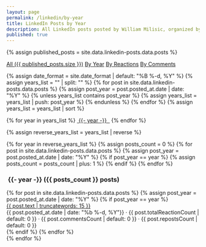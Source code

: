 ```yaml
---
layout: page
permalink: /linkedin/by-year
title: LinkedIn Posts by Year
description: All LinkedIn posts posted by William Milisic, organized by year.
published: true
---
```


<!-- markdownlint-disable MD033 -->
{% assign published_posts = site.data.linkedin-posts.data.posts %}

<!-- Buttons for ordering LinkedIn posts -->
<div class="list-filters">
  <a href="/linkedin" class="list-filter">All ({{ published_posts.size }})</a>
  <a href="/linkedin/by-year" class="list-filter">By Year</a>
  <a href="/linkedin/by-reactions" class="list-filter">By Reactions</a>
  <a href="/linkedin/by-comments" class="list-filter">By Comments</a>
</div>

{% assign date_format = site.date_format | default: "%B %-d, %Y" %}
{% assign years_list = "" | split: "" %}
{% for post in site.data.linkedin-posts.data.posts %}
{% assign post_year = post.posted_at.date | date: "%Y" %}
{% unless years_list contains post_year %}
{% assign years_list = years_list | push: post_year %}
{% endunless %}
{% endfor %}
{% assign years_list = years_list | sort %}

<!-- Years cloud -->
<div class="tag-list">
     {% for year in years_list %}
     <a href="#{{- year -}}" class="btn btn-primary tag-btn"><i class="fas fa-calendar-alt" aria-hidden="true"></i>&nbsp;{{- year -}} &nbsp;</a>
     {% endfor %}
</div>

{% assign reverse_years_list = years_list | reverse %}

<div id="full-tags-list">
     {% for year in reverse_years_list %}
     {% assign posts_count = 0 %}
     {% for post in site.data.linkedin-posts.data.posts %}
          {% assign post_year = post.posted_at.date | date: "%Y" %}
          {% if post_year == year %}
                {% assign posts_count = posts_count | plus: 1 %}
          {% endif %}
     {% endfor %}
     <h3 id="{{- year -}}" class="linked-section">
          <i class="fas fa-calendar-alt" aria-hidden="true"></i>
          &nbsp;{{- year -}}&nbsp;({{ posts_count }} posts)
     </h3>
     <div class="post-list">
          {% for post in site.data.linkedin-posts.data.posts %}
          {% assign post_year = post.posted_at.date | date: "%Y" %}
          {% if post_year == year %}
          <div class="tag-entry">
                <a href="{{ post.url }}" target="_blank">{{ post.text | truncatewords: 15 }}</a>
                <div class="entry-date">
                     <!-- markdownlint-disable MD033 -->
                     <time datetime="{{ post.posted_at.date }}">{{ post.posted_at.date | date: "%b %-d, %Y"}}</time>
                     <!-- markdownlint-enable MD033 -->
                     <!-- markdownlint-disable MD033 -->
                     <span class="post-stats">
                          · <i class="fas fa-thumbs-up" aria-hidden="true"></i> {{ post.totalReactionCount | default: 0 }}
                          · <i class="fas fa-comment" aria-hidden="true"></i> {{ post.commentsCount | default: 0 }}
                          · <i class="fas fa-retweet" aria-hidden="true"></i> {{ post.repostsCount | default: 0 }}
                     </span>
                     <!-- markdownlint-enable MD033 -->
                </div>
          </div>
          {% endif %}
          {% endfor %}
     </div>
     {% endfor %}
</div>

